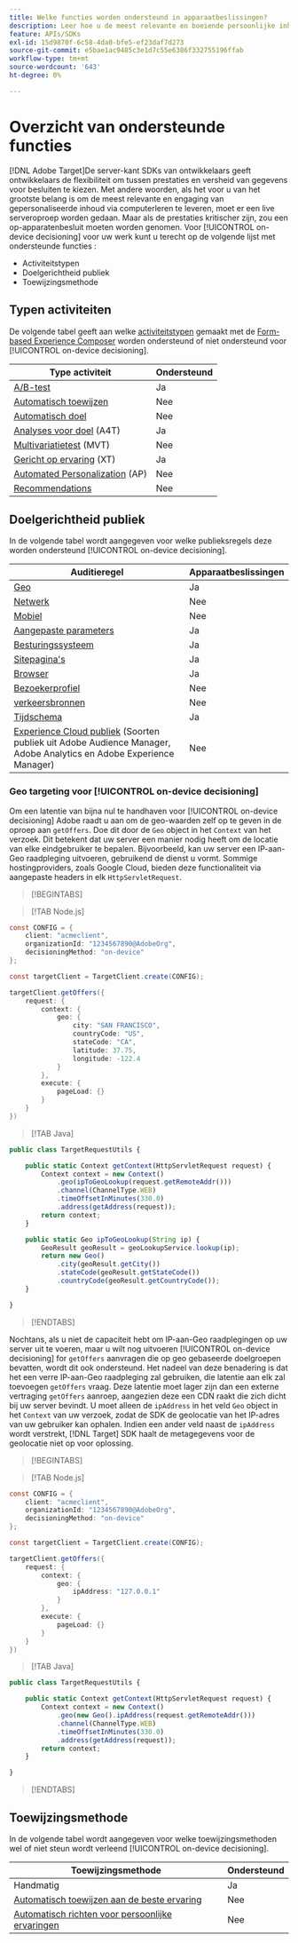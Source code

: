 ```yaml
---
title: Welke functies worden ondersteund in apparaatbeslissingen?
description: Leer hoe u de meest relevante en boeiende persoonlijke inhoud kunt leveren via computerleren via een live servergesprek.
feature: APIs/SDKs
exl-id: 15d9870f-6c58-4da0-bfe5-ef23daf7d273
source-git-commit: e5bae1ac9485c3e1d7c55e6386f332755196ffab
workflow-type: tm+mt
source-wordcount: '643'
ht-degree: 0%

---
```


# Overzicht van ondersteunde functies

[!DNL Adobe Target]De server-kant SDKs van ontwikkelaars geeft ontwikkelaars de flexibiliteit om tussen prestaties en versheid van gegevens voor besluiten te kiezen. Met andere woorden, als het voor u van het grootste belang is om de meest relevante en engaging van gepersonaliseerde inhoud via computerleren te leveren, moet er een live serveroproep worden gedaan. Maar als de prestaties kritischer zijn, zou een op-apparatenbesluit moeten worden genomen. Voor [!UICONTROL on-device decisioning] voor uw werk kunt u terecht op de volgende lijst met ondersteunde functies :

* Activiteitstypen
* Doelgerichtheid publiek
* Toewijzingsmethode

## Typen activiteiten

De volgende tabel geeft aan welke [activiteitstypen](https://experienceleague.adobe.com/docs/target/using/activities/target-activities-guide.html) gemaakt met de [Form-based Experience Composer](https://experienceleague.adobe.com/docs/target/using/experiences/form-experience-composer.html?) worden ondersteund of niet ondersteund voor [!UICONTROL on-device decisioning].

| Type activiteit | Ondersteund |
| --- | --- |
| [A/B-test](https://experienceleague.adobe.com/docs/target/using/activities/abtest/test-ab.html) | Ja |
| [Automatisch toewijzen](https://experienceleague.adobe.com/docs/target/using/activities/auto-allocate/automated-traffic-allocation.html) | Nee |
| [Automatisch doel](https://experienceleague.adobe.com/docs/target/using/activities/auto-target/auto-target-to-optimize.html) | Nee |
| [Analyses voor doel](https://experienceleague.adobe.com/docs/target/using/integrate/a4t/a4t.html) (A4T) | Ja |
| [Multivariatietest](https://experienceleague.adobe.com/docs/target/using/activities/multivariate-test/multivariate-testing.html) (MVT) | Nee |
| [Gericht op ervaring](https://experienceleague.adobe.com/docs/target/using/activities/experience-targeting/experience-target.html) (XT) | Ja |
| [Automated Personalization](https://experienceleague.adobe.com/docs/target/using/activities/automated-personalization/automated-personalization.html) (AP) | Nee |
| [Recommendations](https://experienceleague.adobe.com/docs/target/using/recommendations/recommendations.html) | Nee |


## Doelgerichtheid publiek

In de volgende tabel wordt aangegeven voor welke publieksregels deze worden ondersteund [!UICONTROL on-device decisioning].

| Auditieregel | Apparaatbeslissingen |
| --- | --- |
| [Geo](https://experienceleague.adobe.com/docs/target/using/audiences/create-audiences/categories-audiences/geo.html) | Ja |
| [Netwerk](https://experienceleague.adobe.com/docs/target/using/audiences/create-audiences/categories-audiences/network.html) | Nee |
| [Mobiel](https://experienceleague.adobe.com/docs/target/using/audiences/create-audiences/categories-audiences/mobile.html) | Nee |
| [Aangepaste parameters](https://experienceleague.adobe.com/docs/target/using/audiences/create-audiences/categories-audiences/custom-parameters.html) | Ja |
| [Besturingssysteem](https://experienceleague.adobe.com/docs/target/using/audiences/create-audiences/categories-audiences/operating-system.html) | Ja |
| [Sitepagina&#39;s](https://experienceleague.adobe.com/docs/target/using/audiences/create-audiences/categories-audiences/site-pages.html) | Ja |
| [Browser](https://experienceleague.adobe.com/docs/target/using/audiences/create-audiences/categories-audiences/browser.html) | Ja |
| [Bezoekerprofiel](https://experienceleague.adobe.com/docs/target/using/audiences/create-audiences/categories-audiences/visitor-profile.html) | Nee |
| [verkeersbronnen](https://experienceleague.adobe.com/docs/target/using/audiences/create-audiences/categories-audiences/traffic-sources.html) | Nee |
| [Tijdschema](https://experienceleague.adobe.com/docs/target/using/audiences/create-audiences/categories-audiences/time-frame.html) | Ja |
| [Experience Cloud publiek](https://experienceleague.adobe.com/docs/target/using/integrate/mmp.html) (Soorten publiek uit Adobe Audience Manager, Adobe Analytics en Adobe Experience Manager) | Nee |

### Geo targeting voor [!UICONTROL on-device decisioning]

Om een latentie van bijna nul te handhaven voor [!UICONTROL on-device decisioning] Adobe raadt u aan om de geo-waarden zelf op te geven in de oproep aan `getOffers`. Doe dit door de `Geo` object in het `Context` van het verzoek. Dit betekent dat uw server een manier nodig heeft om de locatie van elke eindgebruiker te bepalen. Bijvoorbeeld, kan uw server een IP-aan-Geo raadpleging uitvoeren, gebruikend de dienst u vormt. Sommige hostingproviders, zoals Google Cloud, bieden deze functionaliteit via aangepaste headers in elk `HttpServletRequest`.

>[!BEGINTABS]

>[!TAB Node.js]

```csharp {line-numbers="true"}
const CONFIG = {
    client: "acmeclient",
    organizationId: "1234567890@AdobeOrg",
    decisioningMethod: "on-device"
};

const targetClient = TargetClient.create(CONFIG);

targetClient.getOffers({
    request: {
        context: {
            geo: {
                city: "SAN FRANCISCO",
                countryCode: "US",
                stateCode: "CA",
                latitude: 37.75,
                longitude: -122.4
            }
        },
        execute: {
            pageLoad: {}
        }
    }
})
```

>[!TAB Java]

```javascript {line-numbers="true"}
public class TargetRequestUtils {

    public static Context getContext(HttpServletRequest request) {
        Context context = new Context()
            .geo(ipToGeoLookup(request.getRemoteAddr()))
            .channel(ChannelType.WEB)
            .timeOffsetInMinutes(330.0)
            .address(getAddress(request));
        return context;
    }

    public static Geo ipToGeoLookup(String ip) {
        GeoResult geoResult = geoLookupService.lookup(ip);
        return new Geo()
            .city(geoResult.getCity())
            .stateCode(geoResult.getStateCode())
            .countryCode(geoResult.getCountryCode());
    }

}
```

>[!ENDTABS]

Nochtans, als u niet de capaciteit hebt om IP-aan-Geo raadplegingen op uw server uit te voeren, maar u wilt nog uitvoeren [!UICONTROL on-device decisioning] for `getOffers` aanvragen die op geo gebaseerde doelgroepen bevatten, wordt dit ook ondersteund. Het nadeel van deze benadering is dat het een verre IP-aan-Geo raadpleging zal gebruiken, die latentie aan elk zal toevoegen `getOffers` vraag. Deze latentie moet lager zijn dan een externe vertraging `getOffers` aanroep, aangezien deze een CDN raakt die zich dicht bij uw server bevindt. U moet alleen de `ipAddress` in het veld `Geo` object in het `Context` van uw verzoek, zodat de SDK de geolocatie van het IP-adres van uw gebruiker kan ophalen. Indien een ander veld naast de `ipAddress` wordt verstrekt, [!DNL Target] SDK haalt de metagegevens voor de geolocatie niet op voor oplossing.


>[!BEGINTABS]

>[!TAB Node.js]

```csharp {line-numbers="true"}
const CONFIG = {
    client: "acmeclient",
    organizationId: "1234567890@AdobeOrg",
    decisioningMethod: "on-device"
};

const targetClient = TargetClient.create(CONFIG);

targetClient.getOffers({
    request: {
        context: {
            geo: {
                ipAddress: "127.0.0.1"
            }
        },
        execute: {
            pageLoad: {}
        }
    }
})
```

>[!TAB Java]

```javascript {line-numbers="true"}
public class TargetRequestUtils {

    public static Context getContext(HttpServletRequest request) {
        Context context = new Context()
            .geo(new Geo().ipAddress(request.getRemoteAddr()))
            .channel(ChannelType.WEB)
            .timeOffsetInMinutes(330.0)
            .address(getAddress(request));
        return context;
    }

}
```

>[!ENDTABS]

## Toewijzingsmethode

In de volgende tabel wordt aangegeven voor welke toewijzingsmethoden wel of niet steun wordt verleend [!UICONTROL on-device decisioning].

| Toewijzingsmethode | Ondersteund |
| --- | --- |
| Handmatig | Ja |
| [Automatisch toewijzen aan de beste ervaring](https://experienceleague.adobe.com/docs/target/using/activities/auto-allocate/automated-traffic-allocation.html) | Nee |
| [Automatisch richten voor persoonlijke ervaringen](https://experienceleague.adobe.com/docs/target/using/activities/auto-target-to-optimize.html) | Nee |
